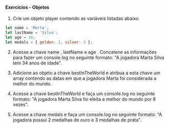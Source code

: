 #### Exercícios - Objetos

1. Crie um objeto player contendo as variáveis listadas abaixo.

```javascript
let name = 'Marta';
let lastName = 'Silva';
let age = 34;
let medals = { golden: 2, silver: 3 };
```

2. Acesse a chave name , lastName e age . Concatene as informações para fazer um console.log no seguinte formato: "A jogadora Marta Silva tem 34 anos de idade".

3. Adicione ao objeto a chave bestInTheWorld e atribua a esta chave um array contendo as datas em que a jogadora Marta foi considerada a melhor do mundo.

4. Acesse a chave bestInTheWorld e faça um console.log no seguinte formato: "A jogadora Marta Silva foi eleita a melhor do mundo por 6 vezes".

5. Acesse a chave medals e faça um console.log no seguinte formato: "A jogadora possui 2 medalhas de ouro e 3 medalhas de prata".